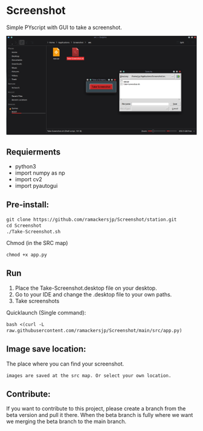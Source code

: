 # Screenshot
 Simple PYscript with GUI to take a screenshot.

 ![Banner](header_screenshot.png)

 ## Requierments
- python3
- import numpy as np
- import cv2
- import pyautogui

## Pre-install:

```
git clone https://github.com/ramackersjp/Screenshot/station.git
cd Screenshot
./Take-Screenshot.sh
```
Chmod (in the SRC map)
```
chmod +x app.py
```

## Run
1. Place the Take-Screenshot.desktop file on your desktop.
2. Go to your IDE and change the .desktop file to your own paths. 
3. Take screenshots

Quicklaunch (Single command): 

```
bash <(curl -L raw.githubusercontent.com/ramackersjp/Screenshot/main/src/app.py)
```

## Image save location:
The place where you can find your screenshot.
```
images are saved at the src map. Or select your own location.
```
## Contribute:
If you want to contribute to this project, please create a branch from the beta version and pull it there. When the beta branch is fully where we want we merging the beta branch to the main branch.
